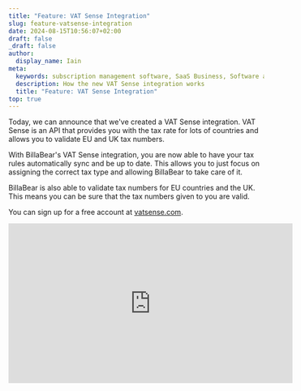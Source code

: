 ```yaml
---
title: "Feature: VAT Sense Integration"
slug: feature-vatsense-integration
date: 2024-08-15T10:56:07+02:00
draft: false
_draft: false
author:
  display_name: Iain
meta:
  keywords: subscription management software, SaaS Business, Software as a Service, BillaBear
  description: How the new VAT Sense integration works
  title: "Feature: VAT Sense Integration"
top: true
---
```

Today, we can announce that we've created a VAT Sense integration. VAT Sense is an API that provides you with the tax rate for lots of countries and allows you to validate EU and UK tax numbers.

With BillaBear's VAT Sense integration, you are now able to have your tax rules automatically sync and be up to date. This allows you to just focus on assigning the correct tax type and allowing BillaBear to take care of it.

BillaBear is also able to validate tax numbers for EU countries and the UK. This means you can be sure that the tax numbers given to you are valid.

You can sign up for a free account at [vatsense.com](https://vatsense.com/signup?referral=BILLABEA).

<iframe width="560" height="315" src="https://www.youtube-nocookie.com/embed/l0oefrjUQyk?si=baE6ligxTN4OtMPf" title="YouTube video player" frameborder="0" allow="accelerometer; autoplay; clipboard-write; encrypted-media; gyroscope; picture-in-picture; web-share" referrerpolicy="strict-origin-when-cross-origin" allowfullscreen></iframe>

